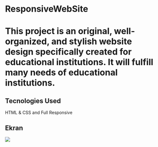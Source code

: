 <h1>ResponsiveWebSite<h1>

This project is an original, well-organized, and stylish website design specifically created for educational institutions. It will fulfill many needs of educational institutions.

<h2>Tecnologies Used</h2>

HTML & CSS and Full Responsive

<h2>Ekran</h2>

![](ekran.gif)